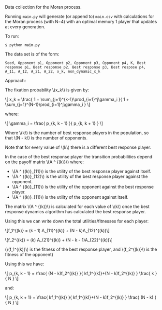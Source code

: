 Data collection for the Moran process.

Running `main.py` will generate (or append to) `main.csv` with calculations
for the Moran process (with N=4) with an optimal memory 1 player that updates
at every generation.

To run:

```
$ python main.py
```

The data set is of the form:

```
Seed, Opponent p1, Opponent p2, Opponent p3, Opponent p4, K, Best response p1, Best response p2, Best response p3, Best respose p4, A_11, A_12, A_21, A_22, x_k, non_dynamic_x_k
```

Approach:

The fixation probability \\(x_k\\) is given by:

\\[
    x_k = \frac{
            1 + \sum_{j=1}^{k-1}\prod_{i=1}^j\gamma_i
                }{
            1 + \sum_{j=1}^{N-1}\prod_{i=1}^j\gamma_i
                }
\\]

where:

\\[
    \gamma_i = \frac{
                 p_{k, k - 1}
                    }{
                 p_{k, k + 1}
                    }
\\]

Where \\(k\\) is the number of best response players in the population, so that
\\(N - k\\) is the number of opponents.

Note that for every value of \\(k\\) there is a different best response player.

In the case of the best response player the transition probabilities depend on
the payoff matrix \\(A ^ {(k)}\\) where:

- \\(A ^ {(k)}\_{11}\\) is the utility of the best response player against
  itself.
- \\(A ^ {(k)}\_{12}\\) is the utility of the best response player against
  the opponent.
- \\(A ^ {(k)}\_{11}\\) is the utility of the opponent against
  the best response player.
- \\(A ^ {(k)}\_{11}\\) is the utility of the opponent against itself.

The matrix \\(A ^ {(k)}\\) is calculated for each value of \\(k\\) once the best
response dynamics algorithm has calculated the best response player.

Using this we can write down the total utilities/fitnesses for each player:

\\[f_1^{(k)} = (k - 1) A_{11}^{(k)} + (N - k)A_{12}^{(k)}\\]

\\[f_2^{(k)} = (k) A_{21}^{(k)} + (N - k - 1)A_{22}^{(k)}\\]

(\\(f_1^{(k)}\\) is the fitness of the best response player, and \\(f_2^{(k)}\\)
is the fitness of the opponent)

Using this we have:

\\[
    p_{k, k - 1} = \frac{
                     (N - k)f_2^{(k)}
                    }{
                     kf_1^{(k)}+(N - k)f_2^{(k)}
                    }
                    \frac{
                     k
                    }{
                     N
                    }
\\]

and:

\\[
    p_{k, k + 1} = \frac{
                     kf_1^{(k)}
                    }{
                     kf_1^{(k)}+(N - k)f_2^{(k)}
                    }
                    \frac{
                     (N - k)
                    }{
                     N
                    }
\\]
